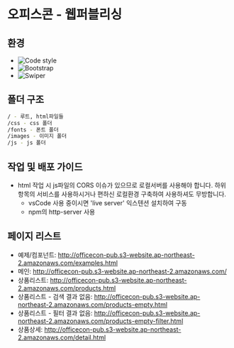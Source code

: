 # 오피스콘 - 웹퍼블리싱

## 환경

- ![Code style](https://img.shields.io/badge/code_style-prettier-ff69b4.svg)
- ![Bootstrap](https://img.shields.io/badge/bootstrap-5.3.8-7952b3.svg)
- ![Swiper](https://img.shields.io/badge/swiper-12.0.2-6332f6.svg)

## 폴더 구조

```sh
/ - 루트, html파일들
/css - css 폴더
/fonts - 폰트 폴더
/images - 이미지 폴더
/js - js 폴더
```

## 작업 및 배포 가이드

- html 작업 시 js파일의 CORS 이슈가 있으므로 로컬서버를 사용해야 합니다. 하위 항목의 서비스를 사용하시거나 편하신 로컬환경 구축하여 사용하셔도 무방합니다.
  - vsCode 사용 중이시면 'live server' 익스텐션 설치하여 구동
  - npm의 http-server 사용

## 페이지 리스트

- 예제/컴포넌트: http://officecon-pub.s3-website.ap-northeast-2.amazonaws.com/examples.html
- 메인: http://officecon-pub.s3-website.ap-northeast-2.amazonaws.com/
- 상품리스트: http://officecon-pub.s3-website.ap-northeast-2.amazonaws.com/products.html
- 상품리스트 - 검색 결과 없음: http://officecon-pub.s3-website.ap-northeast-2.amazonaws.com/products-empty.html
- 상품리스트 - 필터 결과 없음: http://officecon-pub.s3-website.ap-northeast-2.amazonaws.com/products-empty-filter.html
- 상품상세: http://officecon-pub.s3-website.ap-northeast-2.amazonaws.com/detail.html
